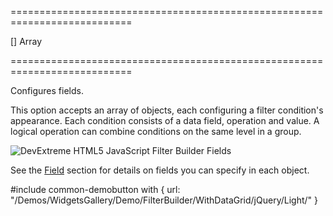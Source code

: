 ===========================================================================
<!--default-->[]<!--/default-->
<!--type-->Array<dxFilterBuilderField><!--/type-->
===========================================================================

<!--shortDescription-->
Configures fields. 
<!--/shortDescription-->

<!--fullDescription-->
This option accepts an array of objects, each configuring a filter condition's appearance. Each condition consists of a data field, operation and value. A logical operation can combine conditions on the same level in a group.

![DevExtreme HTML5 JavaScript Filter Builder Fields](/Content/images/doc/18_1/FilterBuilder/visual_elements/fields.png)

See the [Field](/Documentation/ApiReference/UI_Widgets/dxFilterBuilder/Field/) section for details on fields you can specify in each object.

#include common-demobutton with {
    url: "/Demos/WidgetsGallery/Demo/FilterBuilder/WithDataGrid/jQuery/Light/"
}
<!--/fullDescription-->